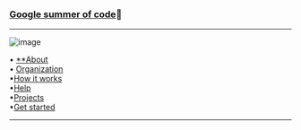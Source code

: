 
   ### [Google summer of code](https://summerofcode.withgoogle.com/)💎                    
   
   --------------------------------------------------------------------------------------------------------------------------------------------------           
   
   ![image](https://user-images.githubusercontent.com/85113970/135739035-ec9b3775-2f62-49f6-ac66-e0b27e60aeec.png)


   • [**About](https://summerofcode.withgoogle.com/about/)              
   • [Organization](https://summerofcode.withgoogle.com/organizations/?sp-page=2)                                             
   •[How it works](https://summerofcode.withgoogle.com/how-it-works/)                                       
   •[Help](https://summerofcode.withgoogle.com/help/)                                             
   •[Projects](https://summerofcode.withgoogle.com/projects/)                                                        
   •[Get started](https://summerofcode.withgoogle.com/get-started/)                                  
   
   -----------------------------------------------------------------------------------------------------------------------------------------------------   
   
